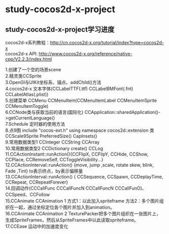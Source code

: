 study-cocos2d-x-project
===
study-cocos2d-x-project学习进度 
---
cocos2d-x系列教程：http://cn.cocos2d-x.org/tutorial/index?type=cocos2d-x  
cocos2d-x API: http://www.cocos2d-x.org/reference/native-cpp/V2.2.3/index.html  

1.创建了一个空的场景scene  
2.精灵类CCSprite  
3.OpenGl与UIKit坐标系、锚点、addChild()方法    
4.cocos2d-x 文本字体(CCLabelTTF(.ttf) CCLabelBMFont(.fnt) CCLabelAtlas(.plist))  
5.创建菜单 CCMenu CCMenuItem(CCMenuItemLabel CCMenuItemSprite CCMenuItemToggle)  
6.CCNode类与获取当前的语言(国际化) CCApplication::sharedApplication()->getCurrentLanguage()  
7.Schedule 定时器的使用方法    
8.点9图  include "cocos-ext.h"  using namespace cocos2d::extension  类CCScale9Sprite  PreferredSize() CapInsets()   
9.常用数据类型1 CCInteger CCString CCArray   
10.常用数据类型2 CCDictionary create() CCLog   
11.CCActionInstant::runAction(){CCFlipX, CCFlipY, CCHide, CCShow, CCPlace, CCRemoveSelf, CCToggleVisibility...}  
12.CCActionInterval::runAction() {move, jump ,scale, rotate skew, blink, Fade ,Tint} to表示终点，by表示偏移量  
13.CCActionInterval::runAction() { CCSequence, CCSpawn, CCDeplayTime, CCRepeat, CCRepeatForever}   
14.回调动作(CCCallFunc CCCallFuncN CCCallFuncN CCCallFunO)、CCSpeed、CCFollow  
15.CCAnimate CCAnimation 1   方式1：以此加入spriteframe   方法2：多个图片组织在一起，通过坐标定位各个图片并加入到animation。   
16.CCAnimate CCAnimation 2  TexturePacker把多个图片组织在一张图片上，生成SpriteFrames，然后从SpriteFrames中以此读取spriteframe。   
17.CCEase  运动中的加速度变化  

  